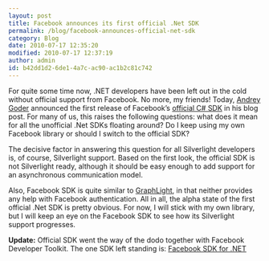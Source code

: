 ```yaml
---
layout: post
title: Facebook announces its first official .Net SDK
permalink: /blog/facebook-announces-official-net-sdk
category: Blog
date: 2010-07-17 12:35:20
modified: 2010-07-17 12:37:19
author: admin
id: b42dd1d2-6de1-4a7c-ac90-ac1b2c81c742
---
```


For quite some time now, .NET developers have been left out in the cold without official support from Facebook.
No more, my friends! Today, [Andrey Goder](http://www.facebook.com/andreygoder) announced the first release of Facebook’s
[official C# SDK](http://developers.facebook.com/blog/post/395) in his blog post. For many of us, this raises the following questions:
what does it mean for all the unofficial .Net SDKs floating around?
Do I keep using my own Facebook library or should I switch to the official SDK?

The decisive factor in answering this question for all Silverlight developers is, of course, Silverlight support.
Based on the first look, the official SDK is not Silverlight ready, although it should be easy enough to add support for an asynchronous
communication model.

Also, Facebook SDK is quite similar to [GraphLight](/blog/graphlight-lightweight-facebook-library-for-silverlight), in that neither provides any help with Facebook authentication.
All in all, the alpha state of the first official .Net SDK is pretty obvious. For now, I will stick with my own library,
but I will keep an eye on the Facebook SDK to see how its Silverlight support progresses.

**Update:** Official SDK went the way of the dodo together with Facebook Developer Toolkit. The one SDK left standing is: [Facebook SDK for .NET](http://facebooksdk.net)
